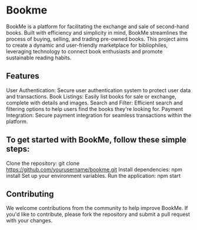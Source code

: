 # Bookme

BookMe is a platform for facilitating the exchange and sale of second-hand books. Built with efficiency and simplicity in mind, BookMe streamlines the process of buying, selling, and trading pre-owned books. This project aims to create a dynamic and user-friendly marketplace for bibliophiles, leveraging technology to connect book enthusiasts and promote sustainable reading habits.

## Features
User Authentication: Secure user authentication system to protect user data and transactions.
Book Listings: Easily list books for sale or exchange, complete with details and images.
Search and Filter: Efficient search and filtering options to help users find the books they're looking for.
Payment Integration: Secure payment integration for seamless transactions within the platform.


## To get started with BookMe, follow these simple steps:

Clone the repository: git clone https://github.com/yourusername/bookme.git
Install dependencies: npm install
Set up your environment variables.
Run the application: npm start

## Contributing
We welcome contributions from the community to help improve BookMe. If you'd like to contribute, please fork the repository and submit a pull request with your changes.
